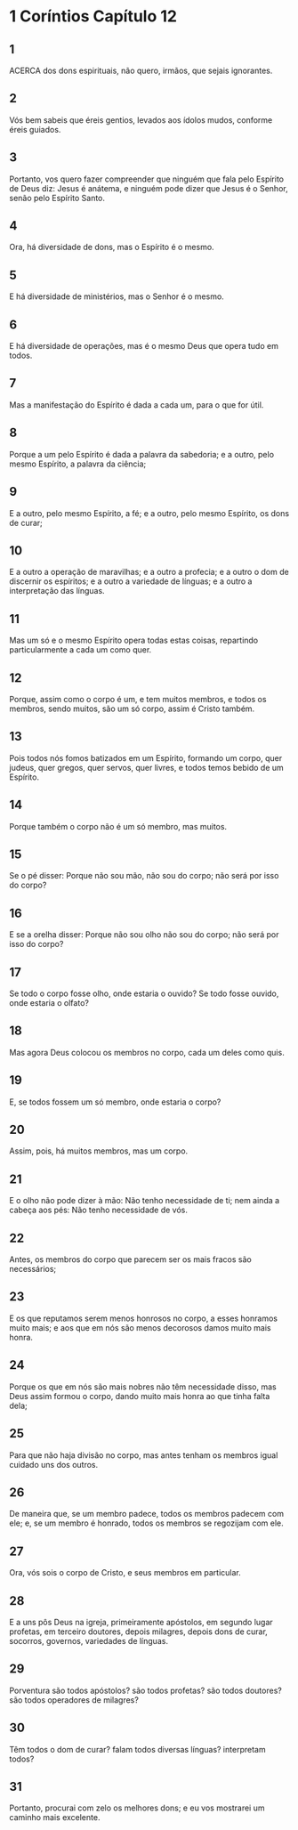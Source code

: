 # 1 Coríntios Capítulo 12

## 1
ACERCA dos dons espirituais, não quero, irmãos, que sejais ignorantes.

## 2
Vós bem sabeis que éreis gentios, levados aos ídolos mudos, conforme éreis guiados.

## 3
Portanto, vos quero fazer compreender que ninguém que fala pelo Espírito de Deus diz: Jesus é anátema, e ninguém pode dizer que Jesus é o Senhor, senão pelo Espírito Santo.

## 4
Ora, há diversidade de dons, mas o Espírito é o mesmo.

## 5
E há diversidade de ministérios, mas o Senhor é o mesmo.

## 6
E há diversidade de operações, mas é o mesmo Deus que opera tudo em todos.

## 7
Mas a manifestação do Espírito é dada a cada um, para o que for útil.

## 8
Porque a um pelo Espírito é dada a palavra da sabedoria; e a outro, pelo mesmo Espírito, a palavra da ciência;

## 9
E a outro, pelo mesmo Espírito, a fé; e a outro, pelo mesmo Espírito, os dons de curar;

## 10
E a outro a operação de maravilhas; e a outro a profecia; e a outro o dom de discernir os espíritos; e a outro a variedade de línguas; e a outro a interpretação das línguas.

## 11
Mas um só e o mesmo Espírito opera todas estas coisas, repartindo particularmente a cada um como quer.

## 12
Porque, assim como o corpo é um, e tem muitos membros, e todos os membros, sendo muitos, são um só corpo, assim é Cristo também.

## 13
Pois todos nós fomos batizados em um Espírito, formando um corpo, quer judeus, quer gregos, quer servos, quer livres, e todos temos bebido de um Espírito.

## 14
Porque também o corpo não é um só membro, mas muitos.

## 15
Se o pé disser: Porque não sou mão, não sou do corpo; não será por isso do corpo?

## 16
E se a orelha disser: Porque não sou olho não sou do corpo; não será por isso do corpo?

## 17
Se todo o corpo fosse olho, onde estaria o ouvido? Se todo fosse ouvido, onde estaria o olfato?

## 18
Mas agora Deus colocou os membros no corpo, cada um deles como quis.

## 19
E, se todos fossem um só membro, onde estaria o corpo?

## 20
Assim, pois, há muitos membros, mas um corpo.

## 21
E o olho não pode dizer à mão: Não tenho necessidade de ti; nem ainda a cabeça aos pés: Não tenho necessidade de vós.

## 22
Antes, os membros do corpo que parecem ser os mais fracos são necessários;

## 23
E os que reputamos serem menos honrosos no corpo, a esses honramos muito mais; e aos que em nós são menos decorosos damos muito mais honra.

## 24
Porque os que em nós são mais nobres não têm necessidade disso, mas Deus assim formou o corpo, dando muito mais honra ao que tinha falta dela;

## 25
Para que não haja divisão no corpo, mas antes tenham os membros igual cuidado uns dos outros.

## 26
De maneira que, se um membro padece, todos os membros padecem com ele; e, se um membro é honrado, todos os membros se regozijam com ele.

## 27
Ora, vós sois o corpo de Cristo, e seus membros em particular.

## 28
E a uns pôs Deus na igreja, primeiramente apóstolos, em segundo lugar profetas, em terceiro doutores, depois milagres, depois dons de curar, socorros, governos, variedades de línguas.

## 29
Porventura são todos apóstolos? são todos profetas? são todos doutores? são todos operadores de milagres?

## 30
Têm todos o dom de curar? falam todos diversas línguas? interpretam todos?

## 31
Portanto, procurai com zelo os melhores dons; e eu vos mostrarei um caminho mais excelente.

